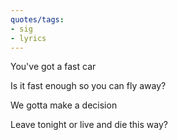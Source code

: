 ```yaml
---
quotes/tags:
- sig
- lyrics
---
```




You've got a fast car

Is it fast enough so you can fly away?

We gotta make a decision

Leave tonight or live and die this way?